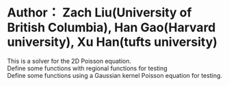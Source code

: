 Author： Zach Liu(University of British Columbia), Han Gao(Harvard university), Xu Han(tufts university)  
=============================================================================
This is a solver for the 2D Poisson equation.  
Define some functions with regional functions for testing  
Define some functions using a Gaussian kernel Poisson equation for testing.  
